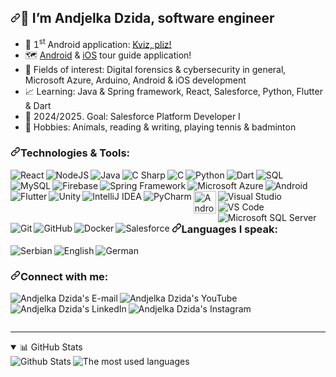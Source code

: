 <h2><a id="user-content-im-andjelka-dzida-software-engineer" class="anchor" aria-hidden="true" href="#im-andjelka-dzida-software-developer"><svg class="octicon octicon-link" viewBox="0 0 16 16" version="1.1" width="16" height="16" aria-hidden="true"><path fill-rule="evenodd" d="M7.775 3.275a.75.75 0 001.06 1.06l1.25-1.25a2 2 0 112.83 2.83l-2.5 2.5a2 2 0 01-2.83 0 .75.75 0 00-1.06 1.06 3.5 3.5 0 004.95 0l2.5-2.5a3.5 3.5 0 00-4.95-4.95l-1.25 1.25zm-4.69 9.64a2 2 0 010-2.83l2.5-2.5a2 2 0 012.83 0 .75.75 0 001.06-1.06 3.5 3.5 0 00-4.95 0l-2.5 2.5a3.5 3.5 0 004.95 4.95l1.25-1.25a.75.75 0 00-1.06-1.06l-1.25 1.25a2 2 0 01-2.83 0z"></path></svg></a>👋 I’m Andjelka Dzida, software engineer</h2>
<ul>
  <li style="unicode-bidi: isolate; font-variant-numeric: tabular-nums; text-transform: none; text-indent: 0px !important; text-align: start !important; text-align-last: start !important;"> 📱 1<sup>st</sup> Android application: <a href="https://play.google.com/store/apps/details?id=andjelka.kvizpliz" rel="nofollow" alt="Kviz, pliz">Kviz, pliz!</a></li>
  <li style="unicode-bidi: isolate; font-variant-numeric: tabular-nums; text-transform: none; text-indent: 0px !important; text-align: start !important; text-align-last: start !important;"> 🗺️ <a href="https://play.google.com/store/apps/details?id=com.andjelkadzida.vodic_kroz_valjevo" rel="nofollow" alt="Android tour guide application">Android</a> & <a href="https://apps.apple.com/rs/app/valjevo-tour-guide/id6479578337" rel="nofollow" alt="iOS tour guide application">iOS</a> tour guide application!</li>
  <li style="unicode-bidi: isolate; font-variant-numeric: tabular-nums; text-transform: none; text-indent: 0px !important; text-align: start !important; text-align-last: start !important;"> 👀 Fields of interest: Digital forensics & cybersecurity in general, Microsoft Azure, Arduino, Android & iOS development </li>
  <li style="unicode-bidi: isolate; font-variant-numeric: tabular-nums; text-transform: none; text-indent: 0px !important; text-align: start !important; text-align-last: start !important;"> 📈 Learning: Java & Spring framework, React, Salesforce, Python, Flutter & Dart </li>
  <li style="unicode-bidi: isolate; font-variant-numeric: tabular-nums; text-transform: none; text-indent: 0px !important; text-align: start !important; text-align-last: start !important;"> 🚀 2024/2025. Goal: Salesforce Platform Developer I</li> 
  <li style="unicode-bidi: isolate; font-variant-numeric: tabular-nums; text-transform: none; text-indent: 0px !important; text-align: start !important; text-align-last: start !important;"> 🏸 Hobbies: Animals, reading & writing, playing tennis & badminton</li>
</ul>

<h3><a id="user-content-languages-and-tools" class="anchor" aria-hidden="true" href="#languages-and-tools"><svg class="octicon octicon-link" viewBox="0 0 16 16" version="1.1" width="16" height="16" aria-hidden="true"><path fill-rule="evenodd" d="M7.775 3.275a.75.75 0 001.06 1.06l1.25-1.25a2 2 0 112.83 2.83l-2.5 2.5a2 2 0 01-2.83 0 .75.75 0 00-1.06 1.06 3.5 3.5 0 004.95 0l2.5-2.5a3.5 3.5 0 00-4.95-4.95l-1.25 1.25zm-4.69 9.64a2 2 0 010-2.83l2.5-2.5a2 2 0 012.83 0 .75.75 0 001.06-1.06 3.5 3.5 0 00-4.95 0l-2.5 2.5a3.5 3.5 0 004.95 4.95l1.25-1.25a.75.75 0 00-1.06-1.06l-1.25 1.25a2 2 0 01-2.83 0z"></path></svg></a>Technologies & Tools:</h3>

<!--React-->
<img src="https://img.icons8.com/officel/36/000000/react.png" align="left" alt="React" title="React"/>

<!--NodeJS-->
<img src="https://img.icons8.com/color/36/000000/nodejs.png" align="left" alt="NodeJS" title="NodeJS"/>

<!--Java-->
<img src="https://img.icons8.com/color/36/000000/java-coffee-cup-logo.png" align="left" alt="Java" title="Java"/>

<!--C#-->
<img src="https://img.icons8.com/color/36/000000/c-sharp-logo.png" align="left" alt="C Sharp" title="C Sharp"/>

<!--C-->
<img src="https://img.icons8.com/color/36/000000/c-programming.png" align="left" alt="C" title="C"/>

<!--Python-->
<img src="https://img.icons8.com/color/36/000000/python--v1.png" align="left" alt="Python" title="Python"/>

<!--Dart-->
<img src="https://img.icons8.com/color/36/000000/dart.png" align="left" alt="Dart" title="Dart"/>

<!--SQL-->
<img src="https://img.icons8.com/office/36/null/database.png" align="left" alt="SQL" title="SQL"/>

<!--MySQL-->
<img src="https://img.icons8.com/fluent/36/000000/mysql-logo.png" align="left" alt="MySQL" title="MySQL"/>

<!--Firebase-->
<img src="https://img.icons8.com/color/36/000000/firebase.png" align="left" alt="Firebase" title="Firebase"/>

<!--Spring-->
<img src="https://img.icons8.com/color/36/000000/spring-logo.png" align="left" alt="Spring Framework" title="Spring Framework"/>

<!--Azure-->
<img src="https://img.icons8.com/color/36/000000/azure-1.png" align="left" alt="Microsoft Azure" title="Microsoft Azure"/>

<!-- Android -->
<img src="https://img.icons8.com/color/36/000000/android-os.png" align="left" alt="Android" title="Android"/>

<!--Flutter-->
<img src="https://img.icons8.com/color/36/000000/flutter.png" align="left" alt="Flutter" title="Flutter"/>

<!--Unity-->
<img src="https://img.icons8.com/ios-filled/36/000000/unity.png" align="left" alt="Unity" title="Unity"/>

<!--IntelliJ IDEA -->
<img src="https://img.icons8.com/color/36/000000/intellij-idea.png" align="left" alt="IntelliJ IDEA" title="IntelliJ IDEA"/>

<!--PyCharm-->
<img src="https://img.icons8.com/color/36/000000/pycharm.png" align="left" alt="PyCharm" title="PyCharm"/>

<!--Android studio-->
<img width="36" height="36" src="https://img.icons8.com/color/36/android-studio--v2.png" align="left" alt="Android Studio" title="Android Studio"/>

<!--Visual Studio-->
<img src="https://img.icons8.com/color/36/null/visual-studio--v2.png" align="left" alt="Visual Studio" title="Visual Studio"/>

<!--VS Code-->
<img src="https://img.icons8.com/fluent/36/000000/visual-studio-code-2019.png" align="left" alt="VS Code" title="VS Code"/>

<!--MS SQL Server-->
<img src="https://img.icons8.com/color/36/000000/microsoft-sql-server.png" align="left" alt="Microsoft SQL Server" title="Microsoft SQL Server"/>

<!--Git-->
<img src="https://img.icons8.com/color/36/000000/git.png" align="left" alt="Git" title="Git"/>

<!--GitHub-->
<img src="https://img.icons8.com/ios-glyphs/36/000000/github.png" align="left" alt="GitHub" title="GitHub"/>

<!--Docker-->
<img src="https://img.icons8.com/color/36/000000/docker.png" align="left" alt="Docker" title="Docker"/>

<!--Salesforce-->
<img src="https://img.icons8.com/color/36/000000/salesforce.png" align="left" alt="Salesforce" title="Salesforce"/><br>

<!--Languages I speak-->

<br><h3><a id="user-content-languages-I-speak" class="anchor" aria-hidden="true" href="#languages-I-speak"><svg class="octicon octicon-link" viewBox="0 0 16 16" version="1.1" width="16" height="16" aria-hidden="true"><path fill-rule="evenodd" d="M7.775 3.275a.75.75 0 001.06 1.06l1.25-1.25a2 2 0 112.83 2.83l-2.5 2.5a2 2 0 01-2.83 0 .75.75 0 00-1.06 1.06 3.5 3.5 0 004.95 0l2.5-2.5a3.5 3.5 0 00-4.95-4.95l-1.25 1.25zm-4.69 9.64a2 2 0 010-2.83l2.5-2.5a2 2 0 012.83 0 .75.75 0 001.06-1.06 3.5 3.5 0 00-4.95 0l-2.5 2.5a3.5 3.5 0 004.95 4.95l1.25-1.25a.75.75 0 00-1.06-1.06l-1.25 1.25a2 2 0 01-2.83 0z"></path></svg></a>Languages I speak:</h3>

<img src="https://img.icons8.com/color/36/000000/serbia.png" align="left" alt="Serbian" title="Serbian"/>
<img src="https://img.icons8.com/color/36/000000/great-britain.png" align="left" alt="English" title="English"/>
<img src="https://img.icons8.com/color/36/000000/germany.png" align="left" alt="German" title="German"/>
<br>
<!-- Social networks -->
<h3><a id="user-content-connect-with-me" class="anchor" aria-hidden="true" href="#connect-with-me"><svg class="octicon octicon-link" viewBox="0 0 16 16" version="1.1" width="16" height="16" aria-hidden="true"><path fill-rule="evenodd" d="M7.775 3.275a.75.75 0 001.06 1.06l1.25-1.25a2 2 0 112.83 2.83l-2.5 2.5a2 2 0 01-2.83 0 .75.75 0 00-1.06 1.06 3.5 3.5 0 004.95 0l2.5-2.5a3.5 3.5 0 00-4.95-4.95l-1.25 1.25zm-4.69 9.64a2 2 0 010-2.83l2.5-2.5a2 2 0 012.83 0 .75.75 0 001.06-1.06 3.5 3.5 0 00-4.95 0l-2.5 2.5a3.5 3.5 0 004.95 4.95l1.25-1.25a.75.75 0 00-1.06-1.06l-1.25 1.25a2 2 0 01-2.83 0z"></path></svg></a>Connect with me:</h3>
<!-- Gmail -->
<a href="mailto:andjelkadzida@gmail.com" rel="nofollow">
<img align="left" alt="Andjelka Dzida's E-mail" title="Andjelka Dzida's E-mail" src="https://img.icons8.com/ios-filled/48/gmail.png">
</a>


<!-- Youtube -->
<a href="https://youtube.com/@andjelkadzida" rel="nofollow">
<img align="left" alt="Andjelka Dzida's YouTube" title="Andjelka Dzida's YouTube" src="https://img.icons8.com/ios-filled/48/youtube-play.png">
</a>
<!-- LinkedIn -->
<a href="https://linkedin.com/in/andjelkadzida" rel="nofollow">
  <img align="left" alt="Andjelka Dzida's LinkedIn" title="Andjelka Dzida's LinkedIn" src="https://img.icons8.com/material-outlined/48/linkedin--v1.png">
</a>
<!-- Instagram -->
<a href="https://www.instagram.com/andjelka.dzida" rel="nofollow">
  <img align="left" alt="Andjelka Dzida's Instagram" title="Andjelka Dzida's Instagram" src="https://img.icons8.com/material-outlined/48/instagram-new--v1.png">
</a>
<br>

<!--Break-->
<br><hr>

<!--GitHub-->
<details open="">
  <summary>📊 GitHub Stats</summary>
  <img align="left" alt="Github Stats" src="https://github-readme-stats-git-masterrstaa-rickstaa.vercel.app/api?username=andjelkadzida&show_icons=true&hide_border=true&include_all_commits=true&theme=github_dark" />
  <img algin="right" alt="The most used languages" src="https://github-readme-stats-git-masterrstaa-rickstaa.vercel.app/api/top-langs/?username=andjelkadzida&theme=github_dark&hide_border=true&include_all_commits=true"/>

</details>
